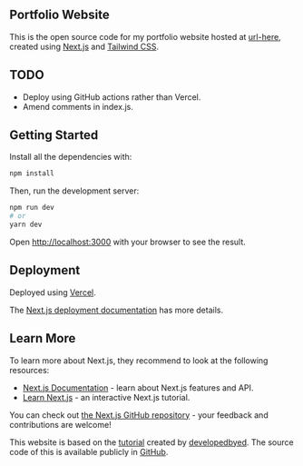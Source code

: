 ## Portfolio Website
This is the open source code for my portfolio website hosted at [url-here](), created using [Next.js](https://nextjs.org/) and [Tailwind CSS](https://tailwindcss.com).

## TODO
- Deploy using GitHub actions rather than Vercel.
- Amend comments in index.js.

## Getting Started

Install all the dependencies with:

```bash
npm install
```

Then, run the development server:

```bash
npm run dev
# or
yarn dev
```

Open [http://localhost:3000](http://localhost:3000) with your browser to see the result.

## Deployment

Deployed using [Vercel](https://vercel.com/dashboard).

The [Next.js deployment documentation](https://nextjs.org/docs/deployment) has more details.

## Learn More

To learn more about Next.js, they recommend to look at the following resources:

- [Next.js Documentation](https://nextjs.org/docs) - learn about Next.js features and API.
- [Learn Next.js](https://nextjs.org/learn) - an interactive Next.js tutorial.

You can check out [the Next.js GitHub repository](https://github.com/vercel/next.js/) - your feedback and contributions are welcome!

This website is based on the [tutorial](https://www.youtube.com/watch?v=k-Pi5ZMxHWY) created by [developedbyed](https://www.youtube.com/c/DevEd). The source code of this is available publicly in [GitHub](https://github.com/developedbyed/react-portofolio-with-tailwind).
